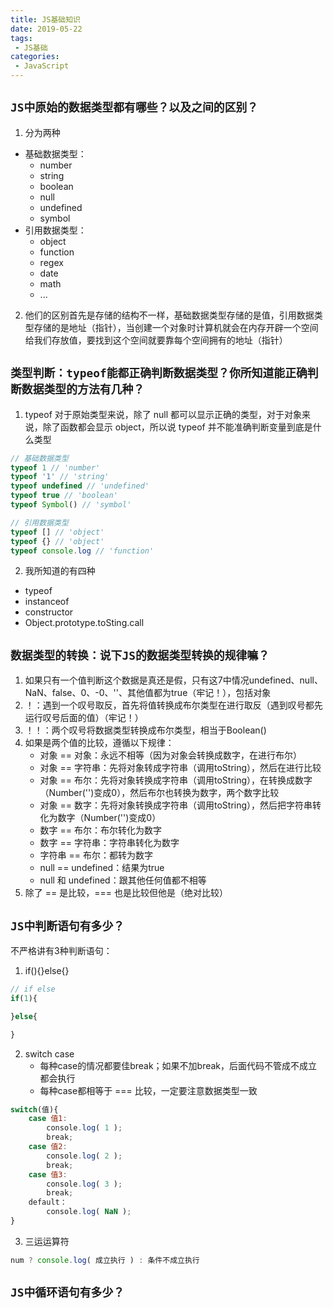 ```yaml
---
title: JS基础知识
date: 2019-05-22
tags:
 - JS基础
categories:
 - JavaScript
---
```


## `JS中原始的数据类型都有哪些？以及之间的区别？`  
1. 分为两种
- 基础数据类型：
  - number
  - string
  - boolean
  - null
  - undefined
  - symbol
- 引用数据类型：
  - object
  - function
  - regex
  - date
  - math
  - ...

2. 他们的区别首先是存储的结构不一样，基础数据类型存储的是值，引用数据类型存储的是地址（指针），当创建一个对象时计算机就会在内存开辟一个空间给我们存放值，要找到这个空间就要靠每个空间拥有的地址（指针）

## `类型判断：typeof能都正确判断数据类型？你所知道能正确判断数据类型的方法有几种？`
1. typeof 对于原始类型来说，除了 null 都可以显示正确的类型，对于对象来说，除了函数都会显示 object，所以说 typeof 并不能准确判断变量到底是什么类型
```javascript
// 基础数据类型
typeof 1 // 'number'
typeof '1' // 'string'
typeof undefined // 'undefined'
typeof true // 'boolean'
typeof Symbol() // 'symbol'

// 引用数据类型
typeof [] // 'object'
typeof {} // 'object'
typeof console.log // 'function'
```
 
2. 我所知道的有四种
- typeof
- instanceof
- constructor
- Object.prototype.toSting.call

## `数据类型的转换：说下JS的数据类型转换的规律嘛？`
1. 如果只有一个值判断这个数据是真还是假，只有这7中情况undefined、null、NaN、false、0、-0、''、其他值都为true（牢记！），包括对象
2. ！：遇到一个叹号取反，首先将值转换成布尔类型在进行取反（遇到叹号都先运行叹号后面的值）（牢记！）
3. ！！：两个叹号将数据类型转换成布尔类型，相当于Boolean()
3. 如果是两个值的比较，遵循以下规律：
    - 对象 == 对象：永远不相等（因为对象会转换成数字，在进行布尔）
    - 对象 == 字符串：先将对象转成字符串（调用toString），然后在进行比较
    - 对象 == 布尔：先将对象转换成字符串（调用toString），在转换成数字（Number('')变成0），然后布尔也转换为数字，两个数字比较
    - 对象 == 数字：先将对象转换成字符串（调用toString），然后把字符串转化为数字（Number('')变成0）
    - 数字 == 布尔：布尔转化为数字
    - 数字 == 字符串：字符串转化为数字
    - 字符串 == 布尔：都转为数字
    - null == undefined：结果为true
    - null 和 undefined：跟其他任何值都不相等
4. 除了 == 是比较，=== 也是比较但他是（绝对比较）

## `JS中判断语句有多少？`
不严格讲有3种判断语句：
1. if(){}else{}
```javascript
// if else
if(1){

}else{

}
```
2. switch case
    - 每种case的情况都要佳break；如果不加break，后面代码不管成不成立都会执行
    - 每种case都相等于 === 比较，一定要注意数据类型一致
```javascript
switch(值){
    case 值1:
        console.log( 1 );
        break;
    case 值2:
        console.log( 2 );
        break;
    case 值3:
        console.log( 3 );
        break;
    default：
        console.log( NaN );
}
```
3. 三运运算符
```javascript
num ? console.log( 成立执行 ) : 条件不成立执行
```
## `JS中循环语句有多少？`
